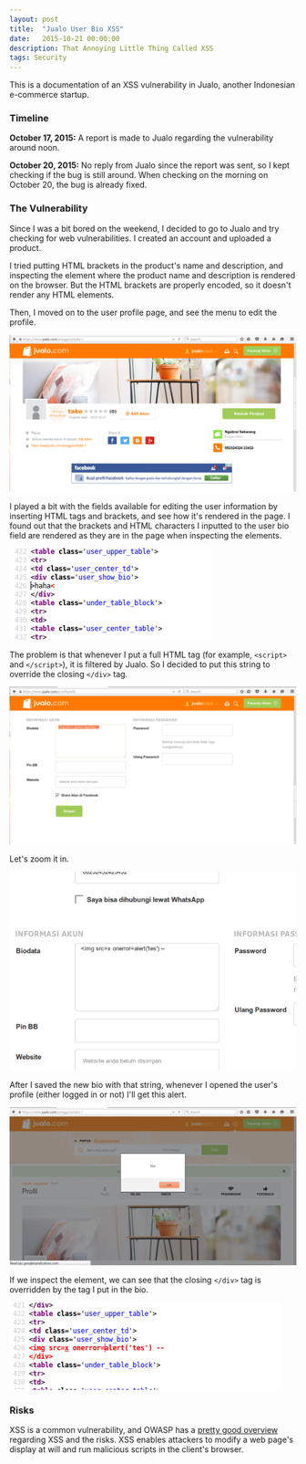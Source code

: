 ```yaml
---
layout: post
title:  "Jualo User Bio XSS"
date:   2015-10-21 00:00:00
description: That Annoying Little Thing Called XSS
tags: Security
---
```


This is a documentation of an XSS vulnerability in Jualo, another Indonesian e-commerce startup.

### Timeline

__October 17, 2015:__ A report is made to Jualo regarding the vulnerability around noon.

__October 20, 2015:__ No reply from Jualo since the report was sent, so I kept checking if the bug is still around. When checking on the morning on October 20, the bug is already fixed.

### The Vulnerability

Since I was a bit bored on the weekend, I decided to go to Jualo and try checking for web vulnerabilities. I created an account and uploaded a product.

I tried putting HTML brackets in the product's name and description, and inspecting the element where the product name and description is rendered on the browser. But the HTML brackets are properly encoded, so it doesn't render any HTML elements.

Then, I moved on to the user profile page, and see the menu to edit the profile.

![Screenshot-01](/images/posts/jualo-xss-full-01.png)

I played a bit with the fields available for editing the user information by inserting HTML tags and brackets, and see how it's rendered in the page. I found out that the brackets and HTML characters I inputted to the user bio field are rendered as they are in the page when inspecting the elements.

![Screenshot-02](/images/posts/jualo-xss-inspect-01.png)

The problem is that whenever I put a full HTML tag (for example, `<script>` and `</script>`), it is filtered by Jualo. So I decided to put this string to override the closing `</div>` tag.

![Screenshot-03](/images/posts/jualo-xss-full-02.png)

Let's zoom it in.

![Screenshot-04](/images/posts/jualo-xss-zoom-01.png)

After I saved the new bio with that string, whenever I opened the user's profile (either logged in or not) I'll get this alert.

![Screenshot-05](/images/posts/jualo-xss-full-03.png)

If we inspect the element, we can see that the closing `</div>` tag is overridden by the tag I put in the bio.

![Screenshot-06](/images/posts/jualo-xss-inspect-02.png)

### Risks

XSS is a common vulnerability, and OWASP has a [pretty good overview](https://www.owasp.org/index.php/Cross-site_Scripting_(XSS)) regarding XSS and the risks. XSS enables attackers to modify a web page's display at will and run malicious scripts in the client's browser.

